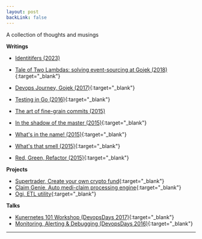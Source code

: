 ```yaml
---
layout: post
backLink: false
---
```


A collection of thoughts and musings

**Writings**
- [Identitifers (2023)](/posts/identifiers)

- [Tale of Two Lambdas: solving event-sourcing at Gojek (2018)](https://medium.com/gojekengineering/a-tale-of-two-lambdas-solving-event-sourcing-at-go-jek-149884d898a1){:target="_blank"}
- [Devops Journey, Gojek (2017)](https://prezi.com/tiepzeriz-gx/the-devops-journey/){:target="_blank"}
- [Testing in Go (2016)](https://redgreenrefactor.quora.com/Testing-in-Go){:target="_blank"}
- [The art of fine-grain commits (2015)](https://redgreenrefactor.quora.com/The-Art-of-Fine-Grain-Commits{:target="_blank"})
- [In the shadow of the master (2015)](https://redgreenrefactor.quora.com/In-the-Shadow-of-the-Master){:target="_blank"}
- [What's in the name! (2015)](https://redgreenrefactor.quora.com/What-s-in-the-name){:target="_blank"}
- [What's that smell (2015)](https://redgreenrefactor.quora.com/Whats-that-Smells){:target="_blank"}
- [Red, Green, Refactor (2015)](https://redgreenrefactor.quora.com/The-Learning-Begins){:target="_blank"}

**Projects**
- [Supertrader, Create your own crypto fund](https://showcase.ethglobal.com/ethonline/supertrader){:target="_blank"}
- [Claim Genie, Auto medi-claim processing engine](https://devfolio.co/projects/claimgenie){:target="_blank"}
- [Ogi, ETL utility](https://gojekfarm.github.io/ogi/){:target="_blank"}

**Talks**

- [Kunernetes 101 Workshop (DevopsDays 2017)](https://youtu.be/Av3Vm4wb79w){:target="_blank"}
- [Monitoring, Alerting & Debugging (DevopsDays 2016)](https://youtu.be/e8K1nhL3Jh0){:target="_blank"}

---
